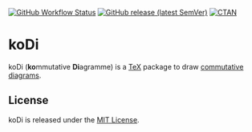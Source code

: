 [![GitHub Workflow Status][tests-shield]](tests-link)
[![GitHub release (latest SemVer)][release-shield]](release-link)
[![CTAN][ctan-shield]](ctan-link)

[tests-shield]: https://img.shields.io/github/workflow/status/paolobrasolin/kodi/Tests?label=Tests&logo=github
[tests-link]: https://github.com/paolobrasolin/kodi/actions?query=workflow%3ATests
[release-shield]: https://img.shields.io/github/v/release/paolobrasolin/kodi?label=Release&logo=github&sort=semver
[release-link]: https://github.com/paolobrasolin/kodi/releases
[ctan-shield]: https://img.shields.io/ctan/v/kodi?label=CTAN
[ctan-link]: https://ctan.org/pkg/kodi

# koDi

koDi (**ko**mmutative **Di**agramme) is a [TeX](https://en.wikipedia.org/wiki/TeX) package to draw [commutative diagrams](https://en.wikipedia.org/wiki/Commutative_diagram).

## License

koDi is released under the [MIT License].

[MIT License]: https://opensource.org/licenses/MIT